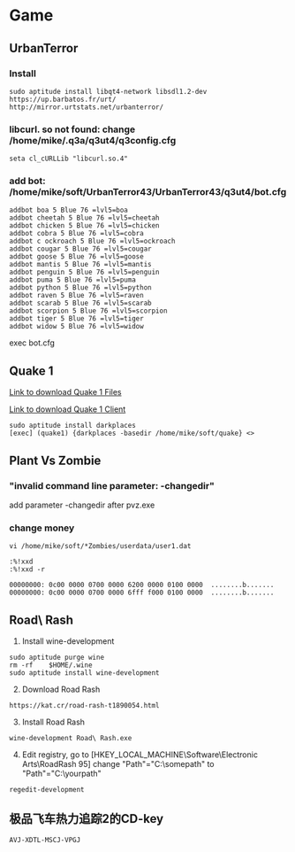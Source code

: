 # Game

## UrbanTerror

### Install  

    sudo aptitude install libqt4-network libsdl1.2-dev       
    https://up.barbatos.fr/urt/
    http://mirror.urtstats.net/urbanterror/

### libcurl. so not found: change /home/mike/.q3a/q3ut4/q3config.cfg  

    seta cl_cURLLib "libcurl.so.4"  


### add bot: /home/mike/soft/UrbanTerror43/UrbanTerror43/q3ut4/bot.cfg

    addbot boa 5 Blue 76 =lvl5=boa
    addbot cheetah 5 Blue 76 =lvl5=cheetah
    addbot chicken 5 Blue 76 =lvl5=chicken
    addbot cobra 5 Blue 76 =lvl5=cobra
    addbot c ockroach 5 Blue 76 =lvl5=ockroach
    addbot cougar 5 Blue 76 =lvl5=cougar
    addbot goose 5 Blue 76 =lvl5=goose
    addbot mantis 5 Blue 76 =lvl5=mantis
    addbot penguin 5 Blue 76 =lvl5=penguin
    addbot puma 5 Blue 76 =lvl5=puma
    addbot python 5 Blue 76 =lvl5=python
    addbot raven 5 Blue 76 =lvl5=raven
    addbot scarab 5 Blue 76 =lvl5=scarab
    addbot scorpion 5 Blue 76 =lvl5=scorpion
    addbot tiger 5 Blue 76 =lvl5=tiger
    addbot widow 5 Blue 76 =lvl5=widow

exec bot.cfg
  
## Quake 1

[Link to download Quake 1 Files](https://mega.co.nz/#!NEViWJLB!r4Refl08lTFXYqY-qhp8oBBIQX36SXgjesy6_wIR4JQ)  

[Link to download Quake 1 Client](http://quakeone.com) 

    sudo aptitude install darkplaces
    [exec] (quake1) {darkplaces -basedir /home/mike/soft/quake} <>


## Plant Vs Zombie

### "invalid command line parameter: -changedir" 

add parameter -changedir after pvz.exe

###  change money

    vi /home/mike/soft/*Zombies/userdata/user1.dat
    
    :%!xxd
    :%!xxd -r
    
    00000000: 0c00 0000 0700 0000 6200 0000 0100 0000  ........b.......
    00000000: 0c00 0000 0700 0000 6fff f000 0100 0000  ........b.......


## Road\ Rash

  1. Install wine-development
    
    sudo aptitude purge wine
    rm -rf    $HOME/.wine
    sudo aptitude install wine-development

  2. Download Road Rash 

    https://kat.cr/road-rash-t1890054.html

  3. Install Road Rash

    wine-development Road\ Rash.exe


  4. Edit registry, go to [HKEY_LOCAL_MACHINE\Software\Electronic Arts\RoadRash 95] change "Path"="C:\\somepath" to "Path"="C:\\yourpath"

    regedit-development


## 极品飞车热力追踪2的CD-key

    AVJ-XDTL-MSCJ-VPGJ
